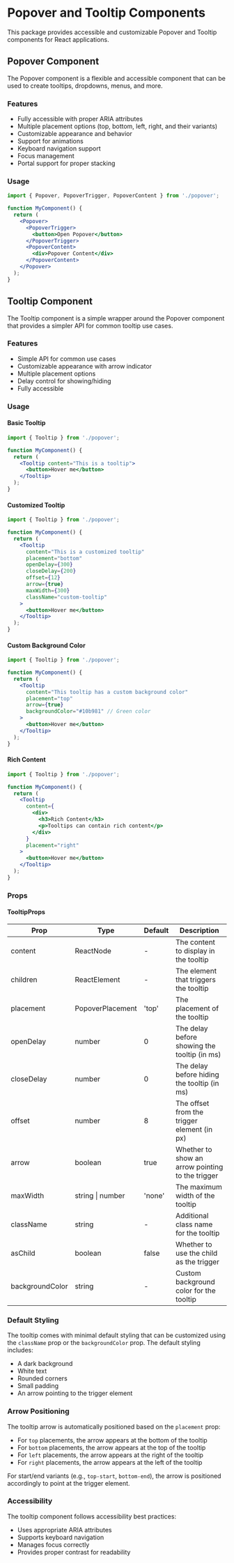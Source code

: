 # Popover and Tooltip Components

This package provides accessible and customizable Popover and Tooltip components for React applications.

## Popover Component

The Popover component is a flexible and accessible component that can be used to create tooltips, dropdowns, menus, and more.

### Features

- Fully accessible with proper ARIA attributes
- Multiple placement options (top, bottom, left, right, and their variants)
- Customizable appearance and behavior
- Support for animations
- Keyboard navigation support
- Focus management
- Portal support for proper stacking

### Usage

```jsx
import { Popover, PopoverTrigger, PopoverContent } from './popover';

function MyComponent() {
  return (
    <Popover>
      <PopoverTrigger>
        <button>Open Popover</button>
      </PopoverTrigger>
      <PopoverContent>
        <div>Popover Content</div>
      </PopoverContent>
    </Popover>
  );
}
```

## Tooltip Component

The Tooltip component is a simple wrapper around the Popover component that provides a simpler API for common tooltip use cases.

### Features

- Simple API for common use cases
- Customizable appearance with arrow indicator
- Multiple placement options
- Delay control for showing/hiding
- Fully accessible

### Usage

#### Basic Tooltip

```jsx
import { Tooltip } from './popover';

function MyComponent() {
  return (
    <Tooltip content="This is a tooltip">
      <button>Hover me</button>
    </Tooltip>
  );
}
```

#### Customized Tooltip

```jsx
import { Tooltip } from './popover';

function MyComponent() {
  return (
    <Tooltip 
      content="This is a customized tooltip"
      placement="bottom"
      openDelay={300}
      closeDelay={200}
      offset={12}
      arrow={true}
      maxWidth={300}
      className="custom-tooltip"
    >
      <button>Hover me</button>
    </Tooltip>
  );
}
```

#### Custom Background Color

```jsx
import { Tooltip } from './popover';

function MyComponent() {
  return (
    <Tooltip 
      content="This tooltip has a custom background color"
      placement="top"
      arrow={true}
      backgroundColor="#10b981" // Green color
    >
      <button>Hover me</button>
    </Tooltip>
  );
}
```

#### Rich Content

```jsx
import { Tooltip } from './popover';

function MyComponent() {
  return (
    <Tooltip 
      content={
        <div>
          <h3>Rich Content</h3>
          <p>Tooltips can contain rich content</p>
        </div>
      }
      placement="right"
    >
      <button>Hover me</button>
    </Tooltip>
  );
}
```

### Props

#### TooltipProps

| Prop | Type | Default | Description |
|------|------|---------|-------------|
| content | ReactNode | - | The content to display in the tooltip |
| children | ReactElement | - | The element that triggers the tooltip |
| placement | PopoverPlacement | 'top' | The placement of the tooltip |
| openDelay | number | 0 | The delay before showing the tooltip (in ms) |
| closeDelay | number | 0 | The delay before hiding the tooltip (in ms) |
| offset | number | 8 | The offset from the trigger element (in px) |
| arrow | boolean | true | Whether to show an arrow pointing to the trigger |
| maxWidth | string \| number | 'none' | The maximum width of the tooltip |
| className | string | - | Additional class name for the tooltip |
| asChild | boolean | false | Whether to use the child as the trigger |
| backgroundColor | string | - | Custom background color for the tooltip |

### Default Styling

The tooltip comes with minimal default styling that can be customized using the `className` prop or the `backgroundColor` prop. The default styling includes:

- A dark background
- White text
- Rounded corners
- Small padding
- An arrow pointing to the trigger element

### Arrow Positioning

The tooltip arrow is automatically positioned based on the `placement` prop:

- For `top` placements, the arrow appears at the bottom of the tooltip
- For `bottom` placements, the arrow appears at the top of the tooltip
- For `left` placements, the arrow appears at the right of the tooltip
- For `right` placements, the arrow appears at the left of the tooltip

For start/end variants (e.g., `top-start`, `bottom-end`), the arrow is positioned accordingly to point at the trigger element.

### Accessibility

The tooltip component follows accessibility best practices:

- Uses appropriate ARIA attributes
- Supports keyboard navigation
- Manages focus correctly
- Provides proper contrast for readability 